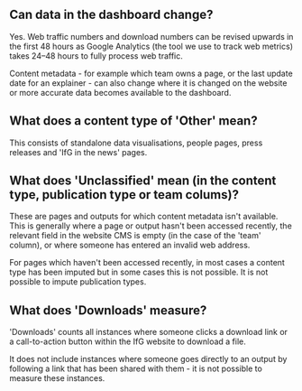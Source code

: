 ## Can data in the dashboard change?

Yes. Web traffic numbers and download numbers can be revised upwards in the first 48 hours as Google Analytics (the tool we use to track web metrics) takes 24&ndash;48 hours to fully process web traffic.

Content metadata - for example which team owns a page, or the last update date for an explainer - can also change where it is changed on the website or more accurate data becomes available to the dashboard.

## What does a content type of 'Other' mean?
This consists of standalone data visualisations, people pages, press releases and 'IfG in the news' pages.

## What does 'Unclassified' mean (in the content type, publication type or team colums)?
These are pages and outputs for which content metadata isn't available. This is generally where a page or output hasn't been accessed recently, the relevant field in the website CMS is empty (in the case of the 'team' column), or where someone has entered an invalid web address.

For pages which haven't been accessed recently, in most cases a content type has been imputed but in some cases this is not possible. It is not possible to impute publication types.

## What does 'Downloads' measure?
'Downloads' counts all instances where someone clicks a download link or a call-to-action button within the IfG website to download a file.

It does not include instances where someone goes directly to an output by following a link that has been shared with them - it is not possible to measure these instances.
